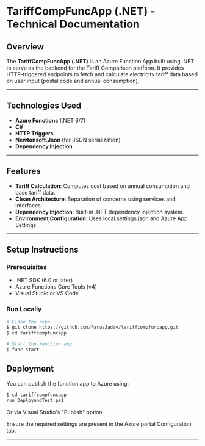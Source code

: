 # TariffCompFuncApp (.NET) - Technical Documentation

## Overview

The **TariffCompFuncApp (.NET)** is an Azure Function App built using .NET to serve as the backend for the Tariff Comparison platform. It provides HTTP-triggered endpoints to fetch and calculate electricity tariff data based on user input (postal code and annual consumption).

---

## Technologies Used

- **Azure Functions** (.NET 6/7)
- **C#**
- **HTTP Triggers**
- **Newtonsoft.Json** (for JSON serialization)
- **Dependency Injection**

---

## Features

- **Tariff Calculation**: Computes cost based on annual consumption and base tariff data.
- **Clean Architecture**: Separation of concerns using services and interfaces.
- **Dependency Injection**: Built-in .NET dependency injection system.
- **Environment Configuration**: Uses local.settings.json and Azure App Settings.

---

## Setup Instructions

### Prerequisites

- .NET SDK (6.0 or later)
- Azure Functions Core Tools (v4)
- Visual Studio or VS Code

### Run Locally

```bash
# Clone the repo
$ git clone https://github.com/ParasJadav/tariffcompfuncapp.git
$ cd tariffcompfuncapp

# Start the function app
$ func start
```

## Deployment

You can publish the function app to Azure using:

```bash
$ cd tariffcompfuncapp
run DeployandTest.ps1
```

Or via Visual Studio's "Publish" option.

Ensure the required settings are present in the Azure portal Configuration tab.

---
